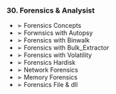 ### 30. Forensics & Analysist
  * ➢ Forensics Concepts
  * ➢ Forwnsics with Autopsy
  * ➢ Forensics with Binwalk
  * ➢ Forensics with Bulk_Extractor
  * ➢ Forensics with Volatility
  * ➢ Forensics Hardisk
  * ➢ Network Forensics
  * ➢ Memory Forensics
  * ➢ Forensics File & dll


